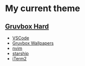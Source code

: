 # My current theme

## [Gruvbox Hard](https://github.com/morhetz/gruvbox)

- [VSCode](https://marketplace.visualstudio.com/items?itemName=jdinhlife.gruvbox)
- [Gruvbox Wallpapers](https://gruvbox-wallpapers.pages.dev/)
- [nvim](https://github.com/ellisonleao/gruvbox.nvim)
- [starship](https://starship.rs/presets/gruvbox-rainbow)
- [iTerm2]()